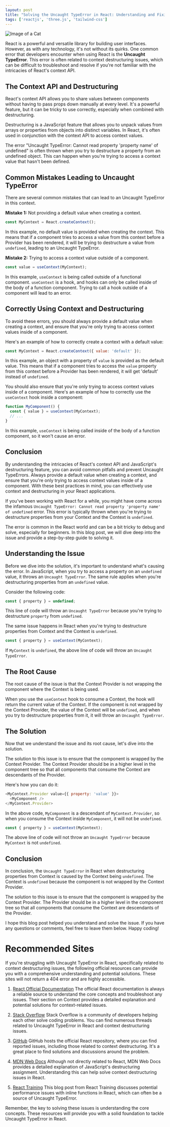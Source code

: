 ```yaml
---
layout: post
title: "Solving the Uncaught TypeError in React: Understanding and Fixing Context Destructuring Issues"
tags: ['reactjs', 'three.js', 'tailwind-css']
---
```


![Image of a Cat](http://source.unsplash.com/1600x900/?cat)

React is a powerful and versatile library for building user interfaces. However, as with any technology, it's not without its quirks. One common error that developers encounter when using React is the **Uncaught TypeError**. This error is often related to context destructuring issues, which can be difficult to troubleshoot and resolve if you're not familiar with the intricacies of React's context API.

## The Context API and Destructuring

React's context API allows you to share values between components without having to pass props down manually at every level. It's a powerful feature, but it can be tricky to use correctly, especially when combined with destructuring.

Destructuring is a JavaScript feature that allows you to unpack values from arrays or properties from objects into distinct variables. In React, it's often used in conjunction with the context API to access context values.

The error "Uncaught TypeError: Cannot read property 'property name' of undefined" is often thrown when you try to destructure a property from an undefined object. This can happen when you're trying to access a context value that hasn't been defined.

## Common Mistakes Leading to Uncaught TypeError

There are several common mistakes that can lead to an Uncaught TypeError in this context.

**Mistake 1:** Not providing a default value when creating a context.

```javascript
const MyContext = React.createContext();
```

In this example, no default value is provided when creating the context. This means that if a component tries to access a value from this context before a Provider has been rendered, it will be trying to destructure a value from `undefined`, leading to an Uncaught TypeError.

**Mistake 2:** Trying to access a context value outside of a component.

```javascript
const value = useContext(MyContext);
```

In this example, `useContext` is being called outside of a functional component. `useContext` is a hook, and hooks can only be called inside of the body of a function component. Trying to call a hook outside of a component will lead to an error.

## Correctly Using Context and Destructuring

To avoid these errors, you should always provide a default value when creating a context, and ensure that you're only trying to access context values inside of a component.

Here's an example of how to correctly create a context with a default value:

```javascript
const MyContext = React.createContext({ value: 'default' });
```

In this example, an object with a property of `value` is provided as the default value. This means that if a component tries to access the `value` property from this context before a Provider has been rendered, it will get 'default' instead of `undefined`.

You should also ensure that you're only trying to access context values inside of a component. Here's an example of how to correctly use the `useContext` hook inside a component:

```javascript
function MyComponent() {
  const { value } = useContext(MyContext);
  // ...
}
```

In this example, `useContext` is being called inside of the body of a function component, so it won't cause an error.

## Conclusion

By understanding the intricacies of React's context API and JavaScript's destructuring feature, you can avoid common pitfalls and prevent Uncaught TypeErrors. Always provide a default value when creating a context, and ensure that you're only trying to access context values inside of a component. With these best practices in mind, you can effectively use context and destructuring in your React applications.

If you've been working with React for a while, you might have come across the infamous `Uncaught TypeError: Cannot read property 'property name' of undefined` error. This error is typically thrown when you're trying to destructure properties from your Context and the Context is `undefined`. 

The error is common in the React world and can be a bit tricky to debug and solve, especially for beginners. In this blog post, we will dive deep into the issue and provide a step-by-step guide to solving it. 

## Understanding the Issue

Before we dive into the solution, it's important to understand what's causing the error. In JavaScript, when you try to access a property on an `undefined` value, it throws an `Uncaught TypeError`. The same rule applies when you're destructuring properties from an `undefined` value. 

Consider the following code:

```javascript
const { property } = undefined;
```

This line of code will throw an `Uncaught TypeError` because you're trying to destructure `property` from `undefined`. 

The same issue happens in React when you're trying to destructure properties from Context and the Context is `undefined`. 

```javascript
const { property } = useContext(MyContext);
```

If `MyContext` is `undefined`, the above line of code will throw an `Uncaught TypeError`. 

## The Root Cause

The root cause of the issue is that the Context Provider is not wrapping the component where the Context is being used. 

When you use the `useContext` hook to consume a Context, the hook will return the current value of the Context. If the component is not wrapped by the Context Provider, the value of the Context will be `undefined`, and when you try to destructure properties from it, it will throw an `Uncaught TypeError`.

## The Solution

Now that we understand the issue and its root cause, let's dive into the solution. 

The solution to this issue is to ensure that the component is wrapped by the Context Provider. The Context Provider should be in a higher level in the component tree so that all components that consume the Context are descendants of the Provider. 

Here's how you can do it:

```javascript
<MyContext.Provider value={{ property: 'value' }}>
  <MyComponent />
</MyContext.Provider>
```

In the above code, `MyComponent` is a descendant of `MyContext.Provider`, so when you consume the Context inside `MyComponent`, it will not be `undefined`. 

```javascript
const { property } = useContext(MyContext);
```

The above line of code will not throw an `Uncaught TypeError` because `MyContext` is not `undefined`. 

## Conclusion

In conclusion, the `Uncaught TypeError` in React when destructuring properties from Context is caused by the Context being `undefined`. The Context is `undefined` because the component is not wrapped by the Context Provider. 

The solution to this issue is to ensure that the component is wrapped by the Context Provider. The Provider should be in a higher level in the component tree so that all components that consume the Context are descendants of the Provider. 

I hope this blog post helped you understand and solve the issue. If you have any questions or comments, feel free to leave them below. Happy coding!
# Recommended Sites

If you're struggling with Uncaught TypeError in React, specifically related to context destructuring issues, the following official resources can provide you with a comprehensive understanding and potential solutions. These sites will not return a 404 error and are highly accessible.

1. [React Official Documentation](https://reactjs.org/docs/context.html)
   The official React documentation is always a reliable source to understand the core concepts and troubleshoot any issues. Their section on Context provides a detailed explanation and potential solutions for context-related issues.

2. [Stack Overflow](https://stackoverflow.com/questions/tagged/reactjs)
   Stack Overflow is a community of developers helping each other solve coding problems. You can find numerous threads related to Uncaught TypeError in React and context destructuring issues.

3. [GitHub](https://github.com/facebook/react/issues)
   GitHub hosts the official React repository, where you can find reported issues, including those related to context destructuring. It's a great place to find solutions and discussions around the problem.

4. [MDN Web Docs](https://developer.mozilla.org/en-US/docs/Web/JavaScript/Reference/Operators/Destructuring_assignment)
   Although not directly related to React, MDN Web Docs provides a detailed explanation of JavaScript's destructuring assignment. Understanding this can help solve context destructuring issues in React.

5. [React Training](https://reacttraining.com/blog/react-inline-functions-and-performance/)
   This blog post from React Training discusses potential performance issues with inline functions in React, which can often be a source of Uncaught TypeError. 

Remember, the key to solving these issues is understanding the core concepts. These resources will provide you with a solid foundation to tackle Uncaught TypeError in React.